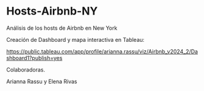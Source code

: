 # Hosts-Airbnb-NY
Análisis de los hosts de Airbnb en New York

Creación de Dashboard y mapa interactiva en Tableau: 

https://public.tableau.com/app/profile/arianna.rassu/viz/Airbnb_v2024_2/Dashboard1?publish=yes


Colaboradoras.

Arianna Rassu y Elena Rivas
